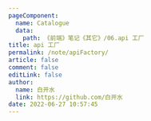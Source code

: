 ```yaml
---
pageComponent: 
  name: Catalogue
  data: 
    path: 《前端》笔记《其它》/06.api 工厂
title: api 工厂
permalink: /note/apiFactory/
article: false
comment: false
editLink: false
author: 
  name: 白开水
  link: https://github.com/白开水
date: 2022-06-27 10:57:45
---
```

